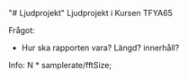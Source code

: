 "# Ljudprojekt" 
Ljudprojekt i Kursen TFYA65

Frågot: 
* Hur ska rapporten vara? Längd? innerhåll?




Info:
N * samplerate/fftSize;
